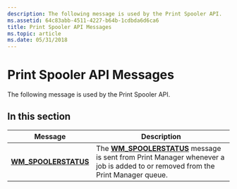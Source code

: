 ```yaml
---
description: The following message is used by the Print Spooler API.
ms.assetid: 64c83abb-4511-4227-b64b-1cdbda6d6ca6
title: Print Spooler API Messages
ms.topic: article
ms.date: 05/31/2018
---
```


# Print Spooler API Messages

The following message is used by the Print Spooler API.

## In this section



| Message                                                  | Description                                                                                                                                                         |
|----------------------------------------------------------|---------------------------------------------------------------------------------------------------------------------------------------------------------------------|
| [**WM\_SPOOLERSTATUS**](wm-spoolerstatus.md)<br/> | The [**WM\_SPOOLERSTATUS**](/windows/desktop/printdocs/wm-spoolerstatus) message is sent from Print Manager whenever a job is added to or removed from the Print Manager queue.<br/> |



 

 

